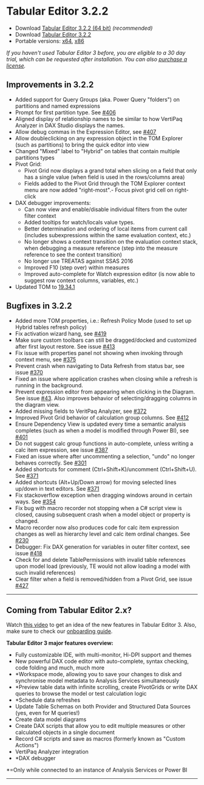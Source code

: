 # Tabular Editor 3.2.2

- Download [Tabular Editor 3.2.2 (64 bit)](https://cdn.tabulareditor.com/files/TabularEditor.3.2.2.x64.msi) *(recommended)*
- Download [Tabular Editor 3.2.2](https://cdn.tabulareditor.com/files/TabularEditor.3.2.2.x86.msi)
- Portable versions: [x64](https://cdn.tabulareditor.com/files/TabularEditor.3.2.2.x64.zip), [x86](https://cdn.tabulareditor.com/files/TabularEditor.3.2.2.x86.zip)

*If you haven't used Tabular Editor 3 before, you are eligible to a 30 day trial, which can be requested after installation. You can also [purchase a license](https://tabulareditor.com/licensing).*

## Improvements in 3.2.2

- Added support for Query Groups (aka. Power Query "folders") on partitions and named expressions
- Prompt for first partition type. See [#406](https://github.com/TabularEditor/TabularEditor3/issues/406)
- Aligned display of relationship names to be similar to how VertiPaq Analyzer in DAX Studio displays the names.
- Allow debug commas in the Expression Editor, see [#407](https://github.com/TabularEditor/TabularEditor3/issues/407)
- Allow doubleclicking on any expression object in the TOM Explorer (such as partitions) to bring the quick editor into view
- Changed "Mixed" label to "Hybrid" on tables that contain multiple partitions types
- Pivot Grid:
  - Pivot Grid now displays a grand total when slicing on a field that only has a single value (when field is used in the rows/columns area)
  - Fields added to the Pivot Grid through the TOM Explorer context menu are now added "right-most".- Focus pivot grid cell on right-click
- DAX debugger improvements:
  - Can now view and enable/disable individual filters from the outer filter context
  - Added tooltips for watch/locals value types.
  - Better determination and ordering of local items from current call (includes subexpressions within the same evaluation context, etc.)
  - No longer shows a context transition on the evaluation context stack, when debugging a measure reference (step into the measure reference to see the context transition)
  - No longer use TREATAS against SSAS 2016
  - Improved F10 (step over) within measures
  - Improved auto-complete for Watch expression editor (is now able to suggest row context columns, variables, etc.)
- Updated TOM to [19.34.1](https://www.nuget.org/packages/Microsoft.AnalysisServices.retail.amd64/)

## Bugfixes in 3.2.2

- Added more TOM properties, i.e.: Refresh Policy Mode (used to set up Hybrid tables refresh policy)
- Fix activation wizard hang, see [#419](https://github.com/TabularEditor/TabularEditor3/issues/419) 
- Make sure custom toolbars can still be dragged/docked and customized after first layout restore. See issue [#413](https://github.com/TabularEditor/TabularEditor3/issues/413) 
- Fix issue with properties panel not showing when invoking through context menu, see [#375](https://github.com/TabularEditor/TabularEditor3/issues/375) 
- Prevent crash when navigating to Data Refresh from status bar, see issue [#370](https://github.com/TabularEditor/TabularEditor3/issues/370) 
- Fixed an issue where application crashes when closing while a refresh is running in the background.
- Prevent expression editor from appearing when clicking in the Diagram. See issue [#43](https://github.com/TabularEditor/TabularEditor3/issues/43). Also improves behavior of selecting/dragging columns in the diagram view.
- Added missing fields to VeritPaq Analyzer, see [#372](https://github.com/TabularEditor/TabularEditor3/issues/372)
- Improved Pivot Grid behavior of calculation group columns. See [#412](https://github.com/TabularEditor/TabularEditor3/issues/412)
- Ensure Dependency View is updated every time a semantic analysis completes (such as when a model is modified through Power BI), see [#401](https://github.com/TabularEditor/TabularEditor3/issues/401)    
- Do not suggest calc group functions in auto-complete, unless writing a calc item expression, see issue [#387](https://github.com/TabularEditor/TabularEditor3/issues/387) 
- Fixed an issue where after uncommenting a selection, "undo" no longer behaves correctly. See [#301](https://github.com/TabularEditor/TabularEditor3/issues/301)    
- Added shortcuts for comment (Ctrl+Shift+K)/uncomment (Ctrl+Shift+U). See [#371](https://github.com/TabularEditor/TabularEditor3/issues/371)    
- Added shortcuts (Alt+Up/Down arrow) for moving selected lines up/down in text editors. See [#371](https://github.com/TabularEditor/TabularEditor3/issues/371)    
- Fix stackoverflow exception when dragging windows around in certain ways. See [#354](https://github.com/TabularEditor/TabularEditor3/issues/354)    
- Fix bug with macro recorder not stopping when a C# script view is closed, causing subsequent crash when a model object or property is changed.
- Macro recorder now also produces code for calc item expression changes as well as hierarchy level and calc item ordinal changes. See [#230](https://github.com/TabularEditor/TabularEditor3/issues/230)
- Debugger: Fix DAX generation for variables in outer filter context, see issue [#418](https://github.com/TabularEditor/TabularEditor3/issues/418)
- Check for and delete TablePermissions with invalid table references upon model load (previously, TE would not allow loading a model with such invalid references)
- Clear filter when a field is removed/hidden from a Pivot Grid, see issue [#427](https://github.com/TabularEditor/TabularEditor3/issues/427)

---
## Coming from Tabular Editor 2.x?

Watch [this video](https://www.youtube.com/watch?v=pt3DdcjfImY) to get an idea of the new features in Tabular Editor 3. Also, make sure to check our [onboarding guide](https://docs.tabulareditor.com/onboarding/index.html).

**Tabular Editor 3 major features overview:**
- Fully customizable IDE, with multi-monitor, Hi-DPI support and themes
- New powerful DAX code editor with auto-complete, syntax checking, code folding and much, much more
- *Workspace mode, allowing you to save your changes to disk and synchronise model metadata to Analysis Services simultaneously
- *Preview table data with infinite scrolling, create PivotGrids or write DAX queries to browse the model or test calculation logic
- *Schedule data refreshes
- Update Table Schemas on both Provider and Structured Data Sources (yes, even for M queries!)
- Create data model diagrams
- Create DAX scripts that allow you to edit multiple measures or other calculated objects in a single document
- Record C# scripts and save as macros (formerly known as "Custom Actions")
- VertiPaq Analyzer integration
- *DAX debugger

*=Only while connected to an instance of Analysis Services or Power BI

---